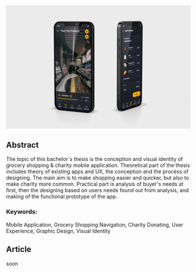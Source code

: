 <!-- Add an *optional* hero image to provide visual context. -->

![A Mobile App Mock-up Picture with Two Phones which Shows Tracking Screen and Charity Screen.](./img/thesis-abstract-hero.jpg)

## Abstract
The topic of this bachelor´s thesis is the conception and visual identity of grocery shopping & charity mobile application. Theoretical part of the thesis includes theory of existing apps and UX, the conception and the process of designing. The main aim is to make shopping easier and quicker, but also to make charity more common. Practical part is analysis of buyer's needs at first, then the designing based on users needs found out from analysis, and making of the functional prototype of the app. 

### Keywords: 
Mobile Application, Grocery Shopping Navigation, Charity Donating, User Experience, Graphic Design, Visual Identity

## Article
soon
<!-- Expanded article based on outline. -->
